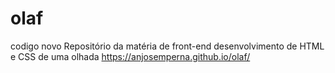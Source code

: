 # olaf
codigo novo
Repositório da matéria de front-end
desenvolvimento de HTML e CSS
de uma olhada https://anjosemperna.github.io/olaf/
